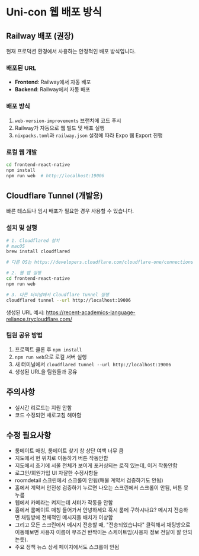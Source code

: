 # Uni-con 웹 배포 방식

## Railway 배포 (권장)
현재 프로덕션 환경에서 사용하는 안정적인 배포 방식입니다.

### 배포된 URL
- **Frontend**: Railway에서 자동 배포
- **Backend**: Railway에서 자동 배포

### 배포 방식
1. `web-version-improvements` 브랜치에 코드 푸시
2. Railway가 자동으로 웹 빌드 및 배포 실행
3. `nixpacks.toml`과 `railway.json` 설정에 따라 Expo 웹 Export 진행

### 로컬 웹 개발
```bash
cd frontend-react-native
npm install
npm run web  # http://localhost:19006
```

## Cloudflare Tunnel (개발용)
빠른 테스트나 임시 배포가 필요한 경우 사용할 수 있습니다.

### 설치 및 실행
```bash
# 1. Cloudflared 설치
# macOS
brew install cloudflared

# 다른 OS는 https://developers.cloudflare.com/cloudflare-one/connections/connect-apps/install-and-setup/installation/

# 2. 웹 앱 실행
cd frontend-react-native
npm run web

# 3. 다른 터미널에서 Cloudflare Tunnel 실행
cloudflared tunnel --url http://localhost:19006
```

생성된 URL 예시: https://recent-academics-language-reliance.trycloudflare.com/

### 팀원 공유 방법
1. 프로젝트 클론 후 `npm install`
2. `npm run web`으로 로컬 서버 실행
3. 새 터미널에서 `cloudflared tunnel --url http://localhost:19006`
4. 생성된 URL을 팀원들과 공유

## 주의사항
* 실시간 리로드는 지원 안함
* 코드 수정되면 새로고침 해야함

## 수정 필요사항
* 룸메이트 매칭, 룸메이트 찾기 창 상단 여백 너무 큼
* 지도에서 현 위치로 이동하기 버튼 작동안함
* 지도에서 초기에 서울 전체가 보이게 포커싱되는 로직 있는데, 이거 작동안함
* 로그인/회원가입 UI 자잘한 수정사항들
* roomdetail 스크린에서 스크롤이 안됨(매물 계약서 검증하기도 안됨)
* 홈에서 계약서 안전성 검증하기 누르면 나오는 스크린에서 스크롤이 안됨, 버튼 못누름
* 웹에서 카메라는 켜지는데 셔터가 작동을 안함
* 홈에서 룸메이트 매칭 들어가서 안녕하세요 혹시 룸메 구하시나요? 메시지 전송하면 채팅방에 전체적인 메시지들 배치가 이상함
* 그리고 모든 스크린에서 메시지 전송할 때, "전송되었습니다" 클릭해서 채팅방으로 이동해보면 사용자 이름이 무조건 반짝이는 스케이트임(사용자 정보 전달이 잘 안되는듯).
* 주요 정책 뉴스 상세 페이지에서도 스크롤이 안됨
